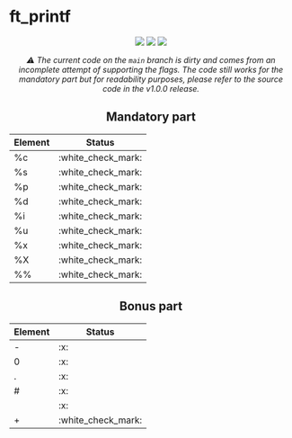 <h1>ft_printf</h1>

<div align="center">

<img src="https://img.shields.io/badge/norminette-passing-success"/>
<a href="https://github.com/xicodomingues/francinette"><img src="https://img.shields.io/badge/francinette-passing-success" /></a>
<img src="https://img.shields.io/badge/moulinette-102%2F100-success" />

<p><i>⚠️ The current code on the <code>main</code> branch is dirty and comes from an incomplete attempt of supporting the flags. The code still works for the mandatory part but for readability purposes, please refer to the source code in the v1.0.0 release.</i></p>

<h2>Mandatory part</h2>

<table>
	<thead>
		<tr>
			<th>Element</th>
			<th>Status</th>
		</tr>
	</thead>
	<tbody>
		<tr>
			<td>%c</td>
			<td>:white_check_mark:</td>
		</tr>
		<tr>
			<td>%s</td>
			<td>:white_check_mark:</td>
		</tr>
		<tr>
			<td>%p</td>
			<td>:white_check_mark:</td>
		</tr>
		<tr>
			<td>%d</td>
			<td>:white_check_mark:</td>
		</tr>
		<tr>
			<td>%i</td>
			<td>:white_check_mark:</td>
		</tr>
    <tr>
			<td>%u</td>
			<td>:white_check_mark:</td>
		</tr>
    <tr>
			<td>%x</td>
			<td>:white_check_mark:</td>
		</tr>
    <tr>
			<td>%X</td>
			<td>:white_check_mark:</td>
		</tr>
    <tr>
			<td>%%</td>
			<td>:white_check_mark:</td>
		</tr>
	</tbody>
</table>

<h2>Bonus part</h2>

<table>
	<thead>
		<tr>
			<th>Element</th>
			<th>Status</th>
		</tr>
	</thead>
	<tbody>
		<tr>
			<td>-</td>
			<td>:x:</td>
		</tr>
		<tr>
			<td>0</td>
			<td>:x:</td>
		</tr>
		<tr>
			<td>.</td>
			<td>:x:</td>
		</tr>
		<tr>
			<td>#</td>
			<td>:x:</td>
		</tr>
		<tr>
			<td> </td>
			<td>:x:</td>
		</tr>
    <tr>
			<td>+</td>
			<td>:white_check_mark:</td>
		</tr>
	</tbody>
</table>

</div>
